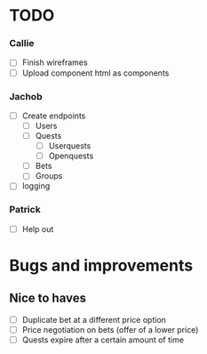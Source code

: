 # TODO
### Callie
- [ ] Finish wireframes
- [ ] Upload component html as components
### Jachob
- [ ] Create endpoints
    - [ ] Users
    - [ ] Quests
        - [ ] Userquests
        - [ ] Openquests
    - [ ] Bets
    - [ ] Groups
- [ ] logging
### Patrick
- [ ] Help out

# Bugs and improvements

## Nice to haves
- [ ] Duplicate bet at a different price option
- [ ] Price negotiation on bets (offer of a lower price)
- [ ] Quests expire after a certain amount of time